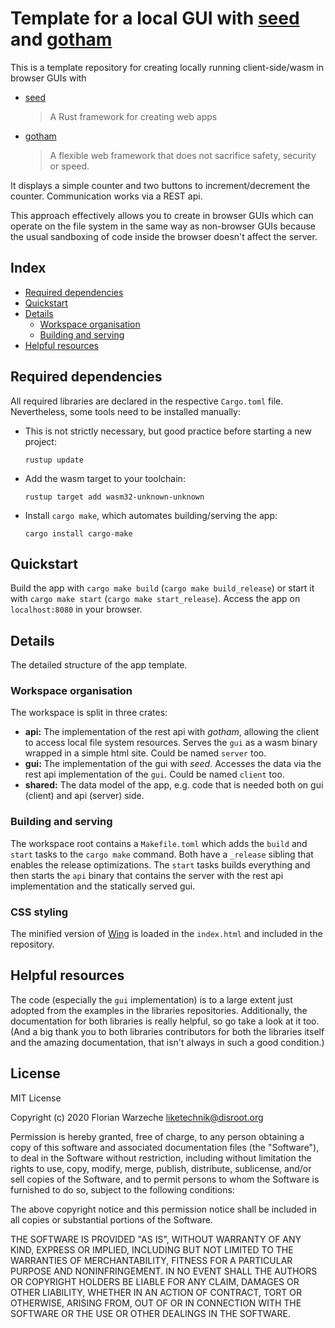 # Template for a local GUI with [seed](https://seed-rs.org) and [gotham](https://gotham.rs)
This is a template repository for creating locally running client-side/wasm in browser GUIs with 
* [seed](https://seed-rs.org) 
    > A Rust framework for creating web apps 
* [gotham](https://gotham.rs)
    > A flexible web framework that does not sacrifice safety, security or speed.

It displays a simple counter and two buttons to increment/decrement the counter.
Communication works via a REST api.

This approach effectively allows you to create in browser GUIs 
which can operate on the file system in the same way as non-browser GUIs because 
the usual sandboxing of code inside the browser doesn't affect the server.

## Index
* [Required dependencies](#required-dependencies)
* [Quickstart](#quickstart)
* [Details](#details)
    * [Workspace organisation](#workspace-organisation)
    * [Building and serving](#building-and-serving)
* [Helpful resources](#helpful-resources)

## Required dependencies 
All required libraries are declared in the respective `Cargo.toml` file.
Nevertheless, some tools need to be installed manually:
* This is not strictly necessary, but good practice before starting a new project: 
    ```
    rustup update
    ```
* Add the wasm target to your toolchain:
    ```
    rustup target add wasm32-unknown-unknown
    ```
* Install `cargo make`, which automates building/serving the app:
    ```
    cargo install cargo-make 
    ```
  
## Quickstart
Build the app with `cargo make build` (`cargo make build_release`) 
or start it with `cargo make start` (`cargo make start_release`). 
Access the app on `localhost:8080` in your browser.

## Details

The detailed structure of the app template.

### Workspace organisation
The workspace is split in three crates:

* __api:__ The implementation of the rest api with _gotham_, allowing the client to access local file system resources.
Serves the `gui` as a wasm binary wrapped in a simple html site.
Could be named `server` too.
* __gui:__ The implementation of the gui with _seed_. 
Accesses the data via the rest api implementation of the `gui`. 
Could be named `client` too.
* __shared:__ The data model of the app, e.g. code that is needed both on gui (client) and api (server) side.

### Building and serving
The workspace root contains a `Makefile.toml` which adds the `build` and `start` tasks to the
`cargo make`  command. Both have a `_release` sibling that enables the release optimizations.
The `start` tasks builds everything and then starts the `api` binary that contains the server with the 
rest api implementation and the statically served gui. 

### CSS styling

The minified version of [Wing](https://kbrsh.github.io/wing) is loaded in the `index.html` and 
included in the repository.

## Helpful resources
The code (especially the `gui` implementation) is to a large extent just adopted from the examples in 
the libraries repositories.
Additionally, the documentation for both libraries is really helpful, so go take a look at it too. 
(And a big thank you to both libraries contributors for both the libraries itself and the amazing 
documentation, that isn't always in such a good condition.)

## License
MIT License

Copyright (c) 2020 Florian Warzeche <liketechnik@disroot.org>

Permission is hereby granted, free of charge, to any person obtaining a copy
of this software and associated documentation files (the "Software"), to deal
in the Software without restriction, including without limitation the rights
to use, copy, modify, merge, publish, distribute, sublicense, and/or sell
copies of the Software, and to permit persons to whom the Software is
furnished to do so, subject to the following conditions:

The above copyright notice and this permission notice shall be included in all
copies or substantial portions of the Software.

THE SOFTWARE IS PROVIDED "AS IS", WITHOUT WARRANTY OF ANY KIND, EXPRESS OR
IMPLIED, INCLUDING BUT NOT LIMITED TO THE WARRANTIES OF MERCHANTABILITY,
FITNESS FOR A PARTICULAR PURPOSE AND NONINFRINGEMENT. IN NO EVENT SHALL THE
AUTHORS OR COPYRIGHT HOLDERS BE LIABLE FOR ANY CLAIM, DAMAGES OR OTHER
LIABILITY, WHETHER IN AN ACTION OF CONTRACT, TORT OR OTHERWISE, ARISING FROM,
OUT OF OR IN CONNECTION WITH THE SOFTWARE OR THE USE OR OTHER DEALINGS IN THE
SOFTWARE.
